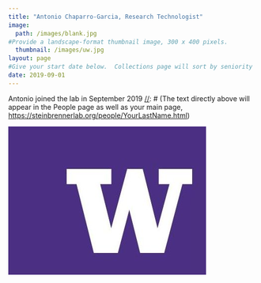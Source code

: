 ```yaml
---
title: "Antonio Chaparro-Garcia, Research Technologist"
image: 
  path: /images/blank.jpg
#Provide a landscape-format thumbnail image, 300 x 400 pixels.
  thumbnail: /images/uw.jpg
layout: page
#Give your start date below.  Collections page will sort by seniority
date: 2019-09-01
---
```


Antonio joined the lab in September 2019
[//]: # (The text directly above will appear in the People page as well as your main page, https://steinbrennerlab.org/people/YourLastName.html)

[//]: # (To use a larger image for your main page provide one to Adam, otherwise I will just repeat your thumbnail image)
<img src="/images/uw.jpg" class="align-left" alt="">
